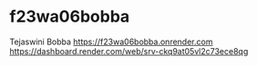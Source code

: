 # f23wa06bobba
Tejaswini Bobba
https://f23wa06bobba.onrender.com
https://dashboard.render.com/web/srv-ckq9at05vl2c73ece8qg

